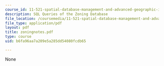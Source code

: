 ```yaml
---
course_id: 11-521-spatial-database-management-and-advanced-geographic-information-systems-spring-2003
description: SQL Queries of the Zoning Database
file_location: /coursemedia/11-521-spatial-database-management-and-advanced-geographic-information-systems-spring-2003/b6fa96aa7a209e5a285dd54080fcdb65_zoningnotes.pdf
file_type: application/pdf
layout: pdf
title: zoningnotes.pdf
type: course
uid: b6fa96aa7a209e5a285dd54080fcdb65

---
```

None
